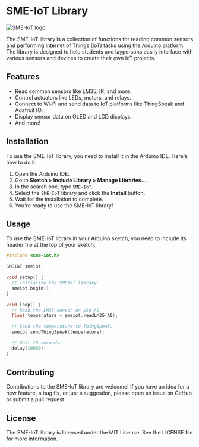 # SME-IoT Library

![SME-IoT logo](images/sme-iot-logo.png)

The SME-IoT library is a collection of functions for reading common sensors and performing Internet of Things (IoT) tasks using the Arduino platform. The library is designed to help students and laypersons easily interface with various sensors and devices to create their own IoT projects.

## Features

- Read common sensors like LM35, IR, and more.
- Control actuators like LEDs, motors, and relays.
- Connect to Wi-Fi and send data to IoT platforms like ThingSpeak and Adafruit IO.
- Display sensor data on OLED and LCD displays.
- And more!

## Installation

To use the SME-IoT library, you need to install it in the Arduino IDE. Here's how to do it:

1. Open the Arduino IDE.
2. Go to **Sketch > Include Library > Manage Libraries...**.
3. In the search box, type `SME-IoT`.
4. Select the `SME-IoT` library and click the **Install** button.
5. Wait for the installation to complete.
6. You're ready to use the SME-IoT library!

## Usage

To use the SME-IoT library in your Arduino sketch, you need to include its header file at the top of your sketch:

```cpp
#include <sme-iot.h>

SMEIoT smeiot;

void setup() {
  // Initialize the SMEIoT library.
  smeiot.begin();
}

void loop() {
  // Read the LM35 sensor on pin A0.
  float temperature = smeiot.readLM35(A0);

  // Send the temperature to ThingSpeak.
  smeiot.sendThingSpeak(temperature);

  // Wait 10 seconds.
  delay(10000);
}

```

## Contributing
Contributions to the SME-IoT library are welcome! If you have an idea for a new feature, a bug fix, or just a suggestion, please open an issue on GitHub or submit a pull request.

## License
The SME-IoT library is licensed under the MIT License. See the LICENSE file for more information.
